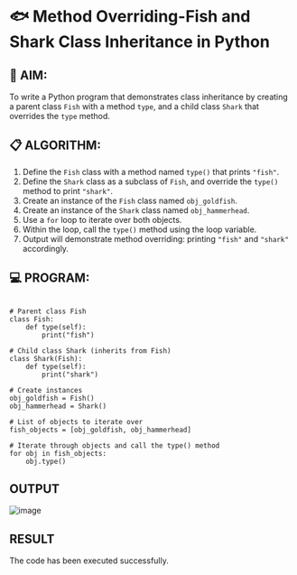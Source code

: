 # 🐟 Method Overriding-Fish and Shark Class Inheritance in Python

## 🧠 AIM:
To write a Python program that demonstrates class inheritance by creating a parent class `Fish` with a method `type`, and a child class `Shark` that overrides the `type` method.

## 📋 ALGORITHM:

1. Define the `Fish` class with a method named `type()` that prints `"fish"`.
2. Define the `Shark` class as a subclass of `Fish`, and override the `type()` method to print `"shark"`.
3. Create an instance of the `Fish` class named `obj_goldfish`.
4. Create an instance of the `Shark` class named `obj_hammerhead`.
5. Use a `for` loop to iterate over both objects.
6. Within the loop, call the `type()` method using the loop variable.
7. Output will demonstrate method overriding: printing `"fish"` and `"shark"` accordingly.

## 💻 PROGRAM:
```

# Parent class Fish
class Fish:
    def type(self):
        print("fish")

# Child class Shark (inherits from Fish)
class Shark(Fish):
    def type(self):
        print("shark")

# Create instances
obj_goldfish = Fish()
obj_hammerhead = Shark()

# List of objects to iterate over
fish_objects = [obj_goldfish, obj_hammerhead]

# Iterate through objects and call the type() method
for obj in fish_objects:
    obj.type()

```
## OUTPUT
![image](https://github.com/user-attachments/assets/8023cafe-26ce-4dda-baaf-75a910c10ed4)

## RESULT
The code has been executed successfully.
